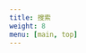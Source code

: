 ```yaml
---
title: 搜索
weight: 8
menu: [main, top]
---
```



<body>
  <!-- place holders -->
  <header>
      <div class="searchbox-container" id="searchbox" placeholder="Search for keywords">
  </header>
 
 <div id="results">
  <div id="hits"></div>
  <div class="pagination" id="pagination"></div>
 </div>


  <!-- load algolia js and style, use instantsearch 3.4.0-->

  <script src="https://cdn.jsdelivr.net/npm/instantsearch.js@3.4.0/dist/instantsearch.production.min.js" integrity="sha256-pM0n88cBFRHpSn0N26ETsQdwpA7WAXJDvkHeCLh3ujI=" crossorigin="anonymous"></script>
  
  <script src="https://cdn.jsdelivr.net/npm/algoliasearch@3.33.0/dist/algoliasearchLite.min.js" integrity="sha256-3Laj91VXexjTlFLgL8+vvIq27laXdRmFIcO2miulgEs=" crossorigin="anonymous"></script>

  <link rel="stylesheet" href="https://cdn.jsdelivr.net/npm/instantsearch.css@7.3.1/themes/reset-min.css" integrity="sha256-t2ATOGCtAIZNnzER679jwcFcKYfLlw01gli6F6oszk8=" crossorigin="anonymous"> 

  <script src="/js/search_app.js"></script>
</body>

